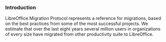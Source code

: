 ### Introduction

LibreOffice Migration Protocol represents a reference for migrations, based on the best practices from some of the most successful projects. We estimate that over the last eight years several million users in organizations of every size have migrated from other productivity suite to LibreOffice.



